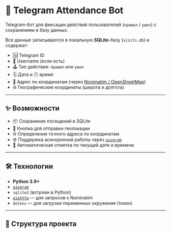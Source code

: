 # 📍 Telegram Attendance Bot

Telegram-бот для фиксации действий пользователей (`пришел` / `ушел`) с сохранением в базу данных.

Все данные записываются в локальную **SQLite**-базу (`visits.db`) и содержат:

- 🆔 Telegram ID  
- 👤 Username (если есть)  
- 🕹 Тип действия: `пришел` или `ушел`  
- 🗓 Дата и 🕒 время  
- 📍 Адрес по координатам (через [Nominatim / OpenStreetMap](https://nominatim.org/))  
- 🌐 Географические координаты (широта и долгота)

---

## ✨ Возможности

- 📦 Сохранение посещений в SQLite
- 📍 Кнопка для отправки геолокации
- 🌐 Определение точного адреса по координатам
- ⚙️ Поддержка асинхронной работы через [`aiogram`](https://docs.aiogram.dev)
- 📅 Автоматическая отметка по текущей дате и времени

---

## 🛠 Технологии

- **Python 3.9+**
- [`aiogram`](https://docs.aiogram.dev)
- `sqlite3` (встроен в Python)
- [`aiohttp`](https://docs.aiohttp.org/) — для запросов к Nominatim
- `dotenv` — для загрузки переменных окружения (токен)

---

## 📁 Структура проекта


